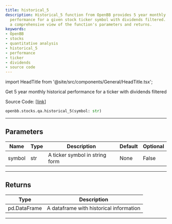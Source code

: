 ```yaml
---
title: historical_5
description: Historical_5 function from OpenBB provides 5 year monthly historical
  performance for a given stock ticker symbol with dividends filtered. This page gives
  a comprehensive view of the function's parameters and returns.
keywords:
- OpenBB
- stocks
- quantitative analysis
- historical_5
- performance
- ticker
- dividends
- source code
---
```


import HeadTitle from '@site/src/components/General/HeadTitle.tsx';

<HeadTitle title="stocks.qa.historical_5 - Reference | OpenBB SDK Docs" />

Get 5 year monthly historical performance for a ticker with dividends filtered

Source Code: [[link](https://github.com/OpenBB-finance/OpenBBTerminal/tree/main/openbb_terminal/stocks/quantitative_analysis/factors_model.py#L58)]

```python
openbb.stocks.qa.historical_5(symbol: str)
```

---

## Parameters

| Name | Type | Description | Default | Optional |
| ---- | ---- | ----------- | ------- | -------- |
| symbol | str | A ticker symbol in string form | None | False |


---

## Returns

| Type | Description |
| ---- | ----------- |
| pd.DataFrame | A dataframe with historical information |
---
